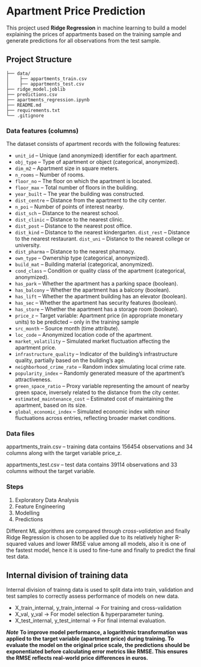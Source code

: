 # Apartment Price Prediction

This project used **Ridge Regression** in machine learning to build a model explaining the prices of appartments based on the training sample and generate predictions for all observations from the test sample.

## Project Structure
```apartment-price-prediction/
├── data/
│    ├── appartments_train.csv
│    ├── appartments_test.csv
├── ridge_model.joblib
├── predictions.csv
├── apartments_regression.ipynb
├── README.md
├── requirements.txt
└── .gitignore
```

### Data features (columns)
The dataset consists of apartment records with the following features:

- `unit_id` – Unique (and anonymized) identifier for each apartment.
- `obj_type` – Type of apartment or object (categorical, anonymized).
- `dim_m2` – Apartment size in square meters.
- `n_rooms` – Number of rooms.
- `floor_no` – The floor on which the apartment is located.
- `floor_max` – Total number of floors in the building.
- `year_built` – The year the building was constructed.
- `dist_centre` – Distance from the apartment to the city center.
- `n_poi` – Number of points of interest nearby.
- `dist_sch` – Distance to the nearest school.
- `dist_clinic` – Distance to the nearest clinic.
- `dist_post` – Distance to the nearest post office.
- `dist_kind` – Distance to the nearest kindergarten.
`dist_rest` – Distance to the nearest restaurant.
`dist_uni` – Distance to the nearest college or university.
- `dist_pharma` – Distance to the nearest pharmacy.
- `own_type` – Ownership type (categorical, anonymized).
- `build_mat` – Building material (categorical, anonymized).
- `cond_class` – Condition or quality class of the apartment (categorical, anonymized).
- `has_park` – Whether the apartment has a parking space (boolean).
- `has_balcony` – Whether the apartment has a balcony (boolean).
- `has_lift` – Whether the apartment building has an elevator (boolean).
- `has_sec` – Whether the apartment has security features (boolean).
- `has_store` – Whether the apartment has a storage room (boolean).
- `price_z` – Target variable: Apartment price (in appropriate monetary units) to be predicted – only in the training sample
- `src_month` – Source month (time attribute).
- `loc_code` – Anonymized location code of the apartment.
- `market_volatility` – Simulated market fluctuation affecting the apartment price.
- `infrastructure_quality` – Indicator of the building’s infrastructure quality, partially based on the building’s age.
- `neighborhood_crime_rate` – Random index simulating local crime rate.
- `popularity_index` – Randomly generated measure of the apartment’s attractiveness.
- `green_space_ratio` – Proxy variable representing the amount of nearby green space, inversely related to the distance from the city center.
- `estimated_maintenance_cost` – Estimated cost of maintaining the apartment, based on its size.
- `global_economic_index` – Simulated economic index with minor fluctuations across entries, reflecting broader market conditions.

### Data files
appartments_train.csv – training data contains 156454 observations and 34 columns along with the target variable price_z.

appartments_test.csv – test data contains 39114 observations and 33 columns without the target variable.

### Steps
1. Exploratory Data Analysis
2. Feature Engineering
3. Modelling
4. Predictions

Different ML algorithms are compared through *cross-validation* and finally Ridge Regression is chosen to be applied due to its relatively higher R-squared values and lower RMSE value among all models, also it is one of the fastest model, hence it is used to fine-tune and finally to predict the final test data.

## Internal division of training data 
Internal division of trainng data is used to split data into train, validation and test samples to correctly assess performance of models on new data.

- X_train_internal, y_train_internal → For training and cross-validation
- X_val, y_val → For model selection & hyperparameter tuning.
- X_test_internal, y_test_internal → For final internal evaluation.

***Note***
**To improve model performance, a logarithmic transformation was applied to the target variable (apartment price) during training. To evaluate the model on the original price scale, the predictions should be exponentiated before calculating error metrics like RMSE. This ensures the RMSE reflects real-world price differences in euros.**
